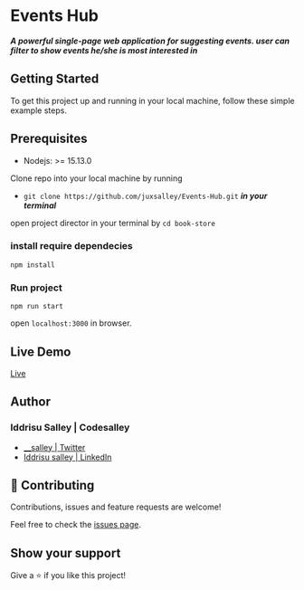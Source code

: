 # Events Hub
***A powerful single-page web application for suggesting events. user can filter to show events he/she is most interested in***




## Getting Started

To get this project up and running in your local machine, follow these simple example steps.


## Prerequisites 

- Nodejs: >= 15.13.0

Clone repo into your local machine by running 
- `` git clone https://github.com/juxsalley/Events-Hub.git `` ***in your terminal***

open project director in your terminal by  `` cd book-store ``

### install require dependecies 

``` npm install ```

### Run project 

`` npm run start ``

open ```localhost:3000``` in browser. 




## Live Demo

[Live](https://60a938798eed109a78d5524d--zealous-mayer-d0b63a.netlify.app/)


## **Author**

### Iddrisu Salley | Codesalley

- [\_\_salley | Twitter](https://twitter.com/__salley)
- [Iddrisu salley | LinkedIn](https://www.linkedin.com/in/dev-salley/)

## 🤝 Contributing

Contributions, issues and feature requests are welcome!

Feel free to check the [issues page](https://github.com/juxsalley/Events-Hub/issues).

## Show your support

Give a ⭐️ if you like this project!